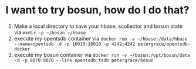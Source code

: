 I want to try bosun, how do I do that?
======================================
  1. Make a local directory to save your hbase, scollector and bosun state via `mkdir -p ~/bosun ~/hbase`
  2. execute my opentsdb container via `docker run -v ~/hbase:/data/hbase --name=opentsdb -d -p 16010:16010 -p 4242:4242 petergrace/opentsdb-docker`
  3. execute my bosun container via `docker run -v ~/bosun:/opt/bosun/data -d -p 8070:8070 --link opentsdb:tsdb petergrace/bosun`


